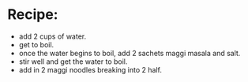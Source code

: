 # Recipe:
* add 2 cups of water.
* get to boil.
* once the water begins to boil, add 2 sachets maggi masala and salt.
* stir well and get the water to boil.
* add in 2 maggi noodles breaking into 2 half.